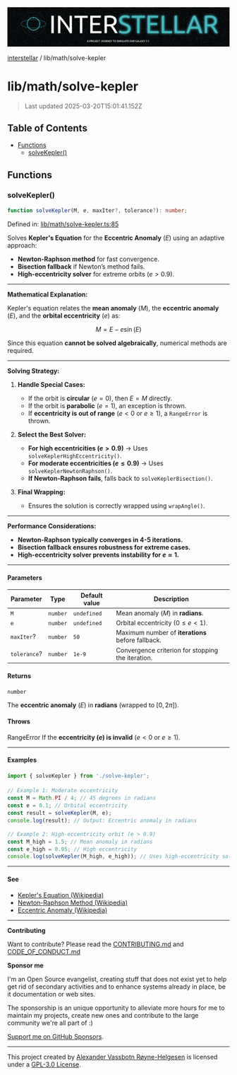 <div><img alt="SPECCER logo" src="https://raw.githubusercontent.com/phun-ky/interstellar/main/public/interstellar-header.png" style="max-height:120px;"/></div>

[interstellar](../../README.md) / lib/math/solve-kepler

# lib/math/solve-kepler

> Last updated 2025-03-20T15:01:41.152Z

## Table of Contents

- [Functions](#functions)
  - [solveKepler()](#solvekepler)

## Functions

### solveKepler()

```ts
function solveKepler(M, e, maxIter?, tolerance?): number;
```

Defined in:
[lib/math/solve-kepler.ts:85](https://github.com/phun-ky/interstellar/blob/main/src/lib/math/solve-kepler.ts#L85)

Solves **Kepler's Equation** for the **Eccentric Anomaly** ($E$) using an
adaptive approach:

- **Newton-Raphson method** for fast convergence.
- **Bisection fallback** if Newton’s method fails.
- **High-eccentricity solver** for extreme orbits ($e > 0.9$).

---

**Mathematical Explanation:**

Kepler's equation relates the **mean anomaly** ($M$), the **eccentric anomaly**
($E$), and the **orbital eccentricity** ($e$) as:

$$
M = E - e \sin(E)
$$

Since this equation **cannot be solved algebraically**, numerical methods are
required.

---

**Solving Strategy:**

1. **Handle Special Cases:**

   - If the orbit is **circular** ($e = 0$), then $E = M$ directly.
   - If the orbit is **parabolic** ($e = 1$), an exception is thrown.
   - If **eccentricity is out of range** ($e < 0$ or $e \geq 1$), a `RangeError`
     is thrown.

2. **Select the Best Solver:**

   - **For high eccentricities ($e > 0.9$)** → Uses
     `solveKeplerHighEccentricity()`.
   - **For moderate eccentricities ($e \leq 0.9$)** → Uses
     `solveKeplerNewtonRaphson()`.
   - **If Newton-Raphson fails**, falls back to `solveKeplerBisection()`.

3. **Final Wrapping:**
   - Ensures the solution is correctly wrapped using `wrapAngle()`.

---

**Performance Considerations:**

- **Newton-Raphson typically converges in 4-5 iterations.**
- **Bisection fallback ensures robustness for extreme cases.**
- **High-eccentricity solver prevents instability for $e \approx 1$.**

---

#### Parameters

| Parameter    | Type     | Default value | Description                                       |
| ------------ | -------- | ------------- | ------------------------------------------------- |
| `M`          | `number` | `undefined`   | Mean anomaly ($M$) in **radians**.                |
| `e`          | `number` | `undefined`   | Orbital eccentricity ($0 \leq e < 1$).            |
| `maxIter`?   | `number` | `50`          | Maximum number of **iterations** before fallback. |
| `tolerance`? | `number` | `1e-9`        | Convergence criterion for stopping the iteration. |

#### Returns

`number`

The **eccentric anomaly** ($E$) in **radians** (wrapped to $[0, 2\pi]$).

#### Throws

RangeError If the **eccentricity ($e$) is invalid** ($e < 0$ or $e \geq 1$).

---

#### Examples

```ts
import { solveKepler } from './solve-kepler';

// Example 1: Moderate eccentricity
const M = Math.PI / 4; // 45 degrees in radians
const e = 0.1; // Orbital eccentricity
const result = solveKepler(M, e);
console.log(result); // Output: Eccentric anomaly in radians
```

```ts
// Example 2: High-eccentricity orbit (e > 0.9)
const M_high = 1.5; // Mean anomaly in radians
const e_high = 0.95; // High eccentricity
console.log(solveKepler(M_high, e_high)); // Uses high-eccentricity solver
```

---

#### See

- [Kepler's Equation (Wikipedia)](https://en.wikipedia.org/wiki/Kepler%27s_equation)
- [Newton-Raphson Method (Wikipedia)](https://en.wikipedia.org/wiki/Newton%27s_method)
- [Eccentric Anomaly (Wikipedia)](https://en.wikipedia.org/wiki/Mean_anomaly#Eccentric_anomaly)

---

**Contributing**

Want to contribute? Please read the
[CONTRIBUTING.md](https://github.com/phun-ky/interstellar/blob/main/CONTRIBUTING.md)
and
[CODE_OF_CONDUCT.md](https://github.com/phun-ky/interstellar/blob/main/CODE_OF_CONDUCT.md)

**Sponsor me**

I'm an Open Source evangelist, creating stuff that does not exist yet to help
get rid of secondary activities and to enhance systems already in place, be it
documentation or web sites.

The sponsorship is an unique opportunity to alleviate more hours for me to
maintain my projects, create new ones and contribute to the large community
we're all part of :)

[Support me on GitHub Sponsors](https://github.com/sponsors/phun-ky).

---

This project created by [Alexander Vassbotn Røyne-Helgesen](http://phun-ky.net)
is licensed under a
[GPL-3.0 License](https://choosealicense.com/licenses/gpl-3.0/).

